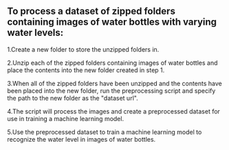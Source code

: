 
## To process a dataset of zipped folders containing images of water bottles with varying water levels:

1.Create a new folder to store the unzipped folders in.

2.Unzip each of the zipped folders containing images of water bottles and place the contents into the new folder created in step 1.

3.When all of the zipped folders have been unzipped and the contents have been placed into the new folder, run the preprocessing script and specify the path to the new folder as the "dataset url".

4.The script will process the images and create a preprocessed dataset for use in training a machine learning model.

5.Use the preprocessed dataset to train a machine learning model to recognize the water level in images of water bottles.



